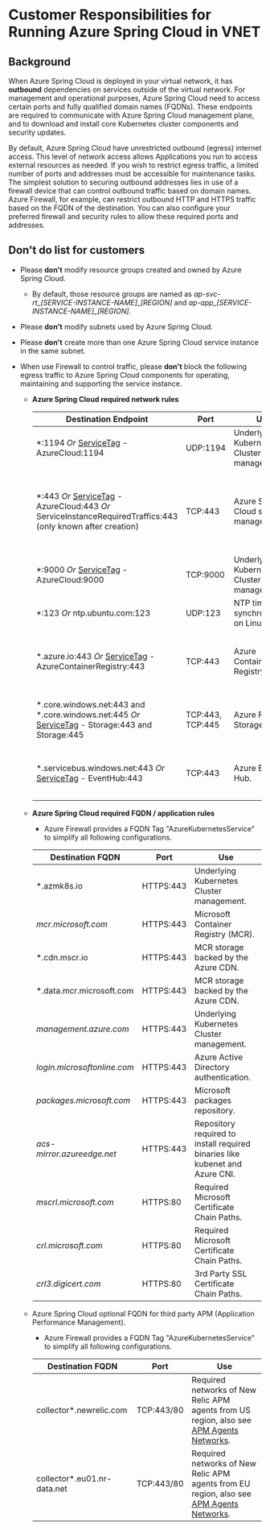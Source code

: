 # Customer Responsibilities for Running Azure Spring Cloud in VNET

## Background

When Azure Spring Cloud is deployed in your virtual network, it has **outbound** dependencies on services outside of the virtual network. For management and operational purposes, Azure Spring Cloud need to access certain ports and fully qualified domain names (FQDNs). These endpoints are required to communicate with Azure Spring Cloud management plane, and to download and install core Kubernetes cluster components and security updates.

By default, Azure Spring Cloud have unrestricted outbound (egress) internet access. This level of network access allows Applications you run to access external resources as needed. If you wish to restrict egress traffic, a limited number of ports and addresses must be accessible for maintenance tasks. The simplest solution to securing outbound addresses lies in use of a firewall device that can control outbound traffic based on domain names. Azure Firewall, for example, can restrict outbound HTTP and HTTPS traffic based on the FQDN of the destination. You can also configure your preferred firewall and security rules to allow these required ports and addresses.

## **Don't do** list for customers

- Please **don't** modify resource groups created and owned by Azure Spring Cloud.
  - By default, those resource groups are named as *ap-svc-rt_[SERVICE-INSTANCE-NAME]_[REGION]* and *ap-app_[SERVICE-INSTANCE-NAME]_[REGION]*.
- Please **don't** modify subnets used by Azure Spring Cloud.
- Please **don't** create more than one Azure Spring Cloud service instance in the same subnet.
- When use Firewall to control traffic, please **don't** block the following egress traffic to Azure Spring Cloud components for operating, maintaining and supporting the service instance.

  - **Azure Spring Cloud required network rules**

    | Destination Endpoint | Port | Use | Note |
    |------|------|------|------|
    | *:1194 *Or* [ServiceTag](https://docs.microsoft.com/en-us/azure/virtual-network/service-tags-overview#available-service-tags) - AzureCloud:1194 | UDP:1194 | Underlying Kubernetes Cluster management. ||
    | *:443 *Or* [ServiceTag](https://docs.microsoft.com/en-us/azure/virtual-network/service-tags-overview#available-service-tags) - AzureCloud:443 *Or* ServiceInstanceRequiredTraffics:443 (only known after creation) | TCP:443 | Azure Spring Cloud service management. | Information of service instance "requiredTraffics" could be known in resource payload, under "networkProfile" section.  |
    | *:9000 *Or* [ServiceTag](https://docs.microsoft.com/en-us/azure/virtual-network/service-tags-overview#available-service-tags) - AzureCloud:9000 | TCP:9000 | Underlying Kubernetes Cluster management. ||
    | *:123 *Or* ntp.ubuntu.com:123 | UDP:123 | NTP time synchronization on Linux nodes. ||
    | *.azure.io:443 *Or* [ServiceTag](https://docs.microsoft.com/en-us/azure/virtual-network/service-tags-overview#available-service-tags) - AzureContainerRegistry:443 | TCP:443 | Azure Container Registry. | Can be replaced by enabling *Azure Container Registry* [service endpoint in virtual network](https://docs.microsoft.com/en-us/azure/virtual-network/virtual-network-service-endpoints-overview). |
    | *.core.windows.net:443 and *.core.windows.net:445 *Or* [ServiceTag](https://docs.microsoft.com/en-us/azure/virtual-network/service-tags-overview#available-service-tags) - Storage:443 and Storage:445 | TCP:443, TCP:445 | Azure File Storage. | Can be replaced by enabling *Azure Storage* [service endpoint in virtual network](https://docs.microsoft.com/en-us/azure/virtual-network/virtual-network-service-endpoints-overview). |
    | *.servicebus.windows.net:443 *Or* [ServiceTag](https://docs.microsoft.com/en-us/azure/virtual-network/service-tags-overview#available-service-tags) - EventHub:443 | TCP:443 | Azure Event Hub. | Can be replaced by enabling *Azure Event Hubs* [service endpoint in virtual network](https://docs.microsoft.com/en-us/azure/virtual-network/virtual-network-service-endpoints-overview). |

  - **Azure Spring Cloud required FQDN / application rules**
    - Azure Firewall provides a FQDN Tag "AzureKubernetesService" to simplify all following configurations.

    | Destination FQDN | Port | Use |
    |------|------|------|
    | *.azmk8s.io | HTTPS:443 | Underlying Kubernetes Cluster management. |
    | <i>mcr.microsoft.com</i> | HTTPS:443 | Microsoft Container Registry (MCR). |
    | *.cdn.mscr.io | HTTPS:443 | MCR storage backed by the Azure CDN. |
    | *.data.mcr.microsoft.com | HTTPS:443 | MCR storage backed by the Azure CDN. |
    | <i>management.azure.com</i> | HTTPS:443 | Underlying Kubernetes Cluster management. ​|
    | <i>login.microsoftonline.com</i> | HTTPS:443 | Azure Active Directory authentication.​ |
    |<i>packages.microsoft.com</i>    | HTTPS:443 | Microsoft packages repository. |
    | <i>acs-mirror.azureedge.net</i> | HTTPS:443 | Repository required to install required binaries like kubenet and Azure CNI.​ |
    | <i>mscrl.microsoft.com</i> | HTTPS:80 | Required Microsoft Certificate Chain Paths.​ |
    | <i>crl.microsoft.com</i> | HTTPS:80 | Required Microsoft Certificate Chain Paths.​ ​ |
    | <i>crl3.digicert.com</i> | HTTPS:80 | 3rd Party SSL Certificate Chain Paths.​  |

  - Azure Spring Cloud optional FQDN for third party APM (Application Performance Management).
    - Azure Firewall provides a FQDN Tag "AzureKubernetesService" to simplify all following configurations.

    | Destination FQDN | Port | Use                                                          |
    | ---------------- | ---- | ------------------------------------------------------------ |
    | collector*.newrelic.com | TCP:443/80 | Required networks of New Relic APM agents from US region, also see [APM Agents Networks](https://docs.newrelic.com/docs/using-new-relic/cross-product-functions/install-configure/networks/#agents). |
    | collector*.eu01.nr-data.net | TCP:443/80 | Required networks of New Relic APM agents from EU region, also see [APM Agents Networks](https://docs.newrelic.com/docs/using-new-relic/cross-product-functions/install-configure/networks/#agents). |

      
